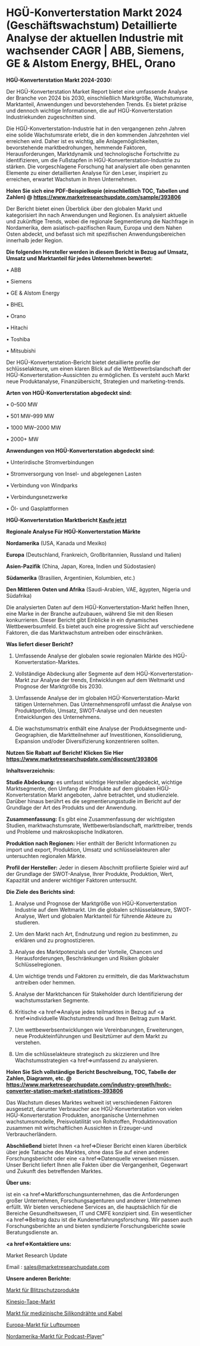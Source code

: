 # HGÜ-Konverterstation Markt 2024 (Geschäftswachstum) Detaillierte Analyse der aktuellen Industrie mit wachsender CAGR | ABB, Siemens, GE & Alstom Energy, BHEL, Orano

<strong>HGÜ-Konverterstation Markt 2024-2030:</strong>

Der HGÜ-Konverterstation Market Report bietet eine umfassende Analyse der Branche von 2024 bis 2030, einschließlich Marktgröße, Wachstumsrate, Marktanteil, Anwendungen und bevorstehenden Trends. Es bietet präzise und dennoch wichtige Informationen, die auf HGÜ-Konverterstation Industriekunden zugeschnitten sind.

Die HGÜ-Konverterstation-Industrie hat in den vergangenen zehn Jahren eine solide Wachstumsrate erlebt, die in den kommenden Jahrzehnten viel erreichen wird. Daher ist es wichtig, alle Anlagemöglichkeiten, bevorstehende marktbedrohungen, hemmende Faktoren, Herausforderungen, Marktdynamik und technologische Fortschritte zu identifizieren, um die Fußstapfen in HGÜ-Konverterstation-Industrie zu stärken. Die vorgeschlagene Forschung hat analysiert alle oben genannten Elemente zu einer detaillierten Analyse für den Leser, inspiriert zu erreichen, erwartet Wachstum in Ihren Unternehmen.

<strong>Holen Sie sich eine PDF-Beispielkopie (einschließlich TOC, Tabellen und Zahlen) @
</strong><strong><a href=https://www.marketresearchupdate.com/sample/393806><strong>https://www.marketresearchupdate.com/sample/393806</u></font></a></strong></strong>

Der Bericht bietet einen Überblick über den globalen Markt und kategorisiert ihn nach Anwendungen und Regionen. Es analysiert aktuelle und zukünftige Trends, wobei die regionale Segmentierung die Nachfrage in Nordamerika, dem asiatisch-pazifischen Raum, Europa und dem Nahen Osten abdeckt, und befasst sich mit spezifischen Anwendungsbereichen innerhalb jeder Region.

<strong>Die folgenden Hersteller werden in diesem Bericht in Bezug auf Umsatz, Umsatz und Marktanteil für jedes Unternehmen bewertet:</strong>

• ABB

• Siemens

• GE & Alstom Energy

• BHEL

• Orano

• Hitachi

• Toshiba

• Mitsubishi

Der HGÜ-Konverterstation-Bericht bietet detaillierte profile der schlüsselakteure, um einen klaren Blick auf die Wettbewerbslandschaft der HGÜ-Konverterstation-Aussichten zu ermöglichen. Es versteht auch Markt neue Produktanalyse, Finanzübersicht, Strategien und marketing-trends.

<strong>Arten von HGÜ-Konverterstation abgedeckt sind:</strong>

• 0–500 MW

• 501 MW–999 MW

• 1000 MW–2000 MW

• 2000+ MW

<strong>Anwendungen von HGÜ-Konverterstation abgedeckt sind:</strong>

• Unterirdische Stromverbindungen

• Stromversorgung von Insel- und abgelegenen Lasten

• Verbindung von Windparks

• Verbindungsnetzwerke

• Öl- und Gasplattformen

<strong>HGÜ-Konverterstation Marktbericht <a href=https://www.marketresearchupdate.com/buynow/393806>Kaufe jetzt</a></strong>

<strong>Regionale Analyse Für HGÜ-Konverterstation Märkte</strong>

<strong>Nordamerika</strong> (USA, Kanada und Mexiko)

<strong>Europa</strong> (Deutschland, Frankreich, Großbritannien, Russland und Italien)

<strong>Asien-Pazifik</strong> (China, Japan, Korea, Indien und Südostasien)

<strong>Südamerika</strong> (Brasilien, Argentinien, Kolumbien, etc.)

<strong>Den Mittleren</strong> <strong>Osten und Afrika</strong> (Saudi-Arabien, VAE, ägypten, Nigeria und Südafrika)

Die analysierten Daten auf dem HGÜ-Konverterstation-Markt helfen Ihnen, eine Marke in der Branche aufzubauen, während Sie mit den Riesen konkurrieren. Dieser Bericht gibt Einblicke in ein dynamisches Wettbewerbsumfeld. Es bietet auch eine progressive Sicht auf verschiedene Faktoren, die das Marktwachstum antreiben oder einschränken.

<strong>Was liefert dieser Bericht?</strong>

1. Umfassende Analyse der globalen sowie regionalen Märkte des HGÜ-Konverterstation-Marktes.

2. Vollständige Abdeckung aller Segmente auf dem HGÜ-Konverterstation-Markt zur Analyse der trends, Entwicklungen auf dem Weltmarkt und Prognose der Marktgröße bis 2030.

3. Umfassende Analyse der im globalen HGÜ-Konverterstation-Markt tätigen Unternehmen. Das Unternehmensprofil umfasst die Analyse von Produktportfolio, Umsatz, SWOT-Analyse und den neuesten Entwicklungen des Unternehmens.

4. Die wachstumsmatrix enthält eine Analyse der Produktsegmente und-Geographien, die Marktteilnehmer auf Investitionen, Konsolidierung, Expansion und/oder Diversifizierung konzentrieren sollten.

<strong>Nutzen Sie Rabatt auf Bericht! Klicken Sie Hier
</strong><strong><a href=https://www.marketresearchupdate.com/discount/393806>https://www.marketresearchupdate.com/discount/393806</b></u></font></strong></a>

<strong>Inhaltsverzeichnis:</strong>

<strong>Studie Abdeckung:</strong> es umfasst wichtige Hersteller abgedeckt, wichtige Marktsegmente, den Umfang der Produkte auf dem globalen HGÜ-Konverterstation Markt angeboten, Jahre betrachtet, und studienziele. Darüber hinaus berührt es die segmentierungsstudie im Bericht auf der Grundlage der Art des Produkts und der Anwendung.

<strong>Zusammenfassung:</strong> Es gibt eine Zusammenfassung der wichtigsten Studien, marktwachstumsrate, Wettbewerbslandschaft, markttreiber, trends und Probleme und makroskopische Indikatoren.

<strong>Produktion nach Regionen:</strong> Hier enthält der Bericht Informationen zu import und export, Produktion, Umsatz und schlüsselakteuren aller untersuchten regionalen Märkte.

<strong>Profil der Hersteller:</strong> Jeder in diesem Abschnitt profilierte Spieler wird auf der Grundlage der SWOT-Analyse, Ihrer Produkte, Produktion, Wert, Kapazität und anderer wichtiger Faktoren untersucht.

<strong>Die Ziele des Berichts sind:</strong>

1) Analyse und Prognose der Marktgröße von HGÜ-Konverterstation Industrie auf dem Weltmarkt.
Um die globalen schlüsselakteure, SWOT-Analyse, Wert und globalen Marktanteil für führende Akteure zu studieren.

2) Um den Markt nach Art, Endnutzung und region zu bestimmen, zu erklären und zu prognostizieren.

3) Analyse des Marktpotenzials und der Vorteile, Chancen und Herausforderungen, Beschränkungen und Risiken globaler Schlüsselregionen.

4) Um wichtige trends und Faktoren zu ermitteln, die das Marktwachstum antreiben oder hemmen.

5) Analyse der Marktchancen für Stakeholder durch Identifizierung der wachstumsstarken Segmente.

6) Kritische <a href=>Analyse</a> jedes teilmarktes in Bezug auf <a href=>individuelle</a> Wachstumstrends und Ihren Beitrag zum Markt.

7) Um wettbewerbsentwicklungen wie Vereinbarungen, Erweiterungen, neue Produkteinführungen und Besitztümer auf dem Markt zu verstehen.

8) Um die schlüsselakteure strategisch zu skizzieren und Ihre Wachstumsstrategien <a href=>umfassend</a> zu analysieren.

<strong>Holen Sie Sich vollständige Bericht Beschreibung, TOC, Tabelle der Zahlen, Diagramm, etc. @ </strong><strong><a href=https://www.marketresearchupdate.com/industry-growth/hvdc-converter-station-market-statistices-393806>https://www.marketresearchupdate.com/industry-growth/hvdc-converter-station-market-statistices-393806</a></font></strong>

Das Wachstum dieses Marktes weltweit ist verschiedenen Faktoren ausgesetzt, darunter Verbraucher ace HGÜ-Konverterstation von vielen HGÜ-Konverterstation Produkten, anorganische Unternehmen wachstumsmodelle, Preisvolatilität von Rohstoffen, Produktinnovation zusammen mit wirtschaftlichen Aussichten in Erzeuger-und Verbraucherländern.

<strong>Abschließend</strong> bietet Ihnen <a href=>Dieser</a> Bericht einen klaren überblick über jede Tatsache des Marktes, ohne dass Sie auf einen anderen Forschungsbericht oder eine <a href=>Datenquelle</a> verweisen müssen. Unser Bericht liefert Ihnen alle Fakten über die Vergangenheit, Gegenwart und Zukunft des betreffenden Marktes.

<strong>Über uns:</strong>

 ist ein <a href=>Marktfors</a>chungsunternehmen, das die Anforderungen großer Unternehmen, Forschungsagenturen und anderer Unternehmen erfüllt. Wir bieten verschiedene Services an, die hauptsächlich für die Bereiche Gesundheitswesen, IT und CMFE konzipiert sind. Ein wesentlicher <a href=>Beitrag</a> dazu ist die Kundenerfahrungsforschung. Wir passen auch Forschungsberichte an und bieten syndizierte Forschungsberichte sowie Beratungsdienste an.

<strong><a href=>Kontaktiere uns:</a></strong>

Market Research Update

Email : sales@marketresearchupdate.com

<strong>Unsere anderen Berichte:</strong>

<a href=https://www.linkedin.com/pulse/lightning-protection-products-market-expects>Markt für Blitzschutzprodukte</a>

<a href=https://www.linkedin.com/pulse/kinesio-tape-market-analysis-segment-region>Kinesio-Tape-Markt</a>

<a href=https://www.linkedin.com/pulse/medical-silicone-wires-cables-market-sizing-up-anticipating>Markt für medizinische Silikondrähte und Kabel</a>

<a href=https://www.linkedin.com/pulse/europe-air-pumps-market-2023-latest>Europa-Markt für Luftpumpen</a>

<a href=https://www.linkedin.com/pulse/north-america-podcast-player-market-2023-global-industry>Nordamerika-Markt für Podcast-Player</a>"
